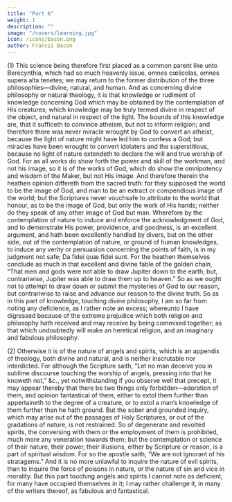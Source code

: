 ```yaml
---
title: "Part 6"
weight: 1
description: ""
image: "/covers/learning.jpg"
icon: /icons/bacon.png
author: Francis Bacon
---
```



(1) This science being therefore first placed as a common parent like unto Berecynthia, which had so much heavenly issue, omnes cœlicolas, omnes supera alta tenetes; we may return to the former distribution of the three philosophies—divine, natural, and human.  And as concerning divine philosophy or natural theology, it is that knowledge or rudiment of knowledge concerning God which may be obtained by the contemplation of His creatures; which knowledge may be truly termed divine in respect of the object, and natural in respect of the light.  The bounds of this knowledge are, that it sufficeth to convince atheism, but not to inform religion; and therefore there was never miracle wrought by God to convert an atheist, because the light of nature might have led him to confess a God; but miracles have been wrought to convert idolaters and the superstitious, because no light of nature extendeth to declare the will and true worship of God.  For as all works do show forth the power and skill of the workman, and not his image, so it is of the works of God, which do show the omnipotency and wisdom of the Maker, but not His image. And therefore therein the heathen opinion differeth from the sacred truth: for they supposed the world to be the image of God, and man to be an extract or compendious image of the world; but the Scriptures never vouchsafe to attribute to the world that honour, as to be the image of God, but only the work of His hands; neither do they speak of any other image of God but man.  Wherefore by the contemplation of nature to induce and enforce the acknowledgment of God, and to demonstrate His power, providence, and goodness, is an excellent argument, and hath been excellently handled by divers, but on the other side, out of the contemplation of nature, or ground of human knowledges, to induce any verity or persuasion concerning the points of faith, is in my judgment not safe; Da fidei quæ fidei sunt. For the heathen themselves conclude as much in that excellent and divine fable of the golden chain, “That men and gods were not able to draw Jupiter down to the earth; but, contrariwise, Jupiter was able to draw them up to heaven.”  So as we ought not to attempt to draw down or submit the mysteries of God to our reason, but contrariwise to raise and advance our reason to the divine truth.  So as in this part of knowledge, touching divine philosophy, I am so far from noting any deficience, as I rather note an excess; whereunto I have digressed because of the extreme prejudice which both religion and philosophy hath received and may receive by being commixed together; as that which undoubtedly will make an heretical religion, and an imaginary and fabulous philosophy.

(2) Otherwise it is of the nature of angels and spirits, which is an appendix of theology, both divine and natural, and is neither inscrutable nor interdicted.  For although the Scripture saith, “Let no man deceive you in sublime discourse touching the worship of angels, pressing into that he knoweth not,” &c., yet notwithstanding if you observe well that precept, it may appear thereby that there be two things only forbidden—adoration of them, and opinion fantastical of them, either to extol them further than appertaineth to the degree of a creature, or to extol a man’s knowledge of them further than he hath ground.  But the sober and grounded inquiry, which may arise out of the passages of Holy Scriptures, or out of the gradations of nature, is not restrained.  So of degenerate and revolted spirits, the conversing with them or the employment of them is prohibited, much more any veneration towards them; but the contemplation or science of their nature, their power, their illusions, either by Scripture or reason, is a part of spiritual wisdom.  For so the apostle saith, “We are not ignorant of his stratagems.”  And it is no more unlawful to inquire the nature of evil spirits, than to inquire the force of poisons in nature, or the nature of sin and vice in morality.  But this part touching angels and spirits I cannot note as deficient, for many have occupied themselves in it; I may rather challenge it, in many of the writers thereof, as fabulous and fantastical.
